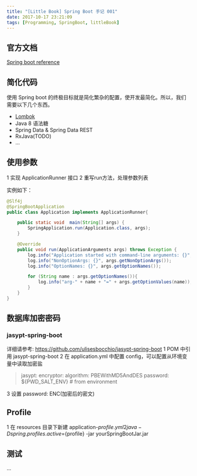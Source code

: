 ```yaml
---
title: "[Little Book] Spring Boot 手记 001"
date: 2017-10-17 23:21:09
tags: [Programming, SpringBoot, littleBook]
---
```


## 官方文档
[Spring boot reference](https://docs.spring.io/spring-boot/docs/current/reference/htmlsingle/)

## 简化代码
使用 Spring boot 的终极目标就是简化繁杂的配置，使开发最简化。所以，我们需要以下几个东西。
- [Lombok](https://projectlombok.org/)
- Java 8 语法糖
- Spring Data & Spring Data REST
- RxJava(TODO)
- ...

## 使用参数
1 实现 ApplicationRunner 接口
2 重写run方法，处理参数列表

实例如下：

```java
@Slf4j
@SpringBootApplication
public class Application implements ApplicationRunner{

    public static void  main(String[] args) {
        SpringApplication.run(Application.class, args);
    }

    @Override
    public void run(ApplicationArguments args) throws Exception {
        log.info("Application started with command-line arguments: {}", Arrays.toString(args.getSourceArgs()));
        log.info("NonOptionArgs: {}", args.getNonOptionArgs());
        log.info("OptionNames: {}", args.getOptionNames());

        for (String name : args.getOptionNames()){
            log.info("arg-" + name + "=" + args.getOptionValues(name));
        }
    }
}
```

## 数据库加密密码
### jasypt-spring-boot
详细请参考: https://github.com/ulisesbocchio/jasypt-spring-boot
1 POM 中引用 jasypt-spring-boot
2 在 application.yml 中配置 config，可以配置从环境变量中读取加密盐
  > jasypt:
    encryptor:
      algorithm: PBEWithMD5AndDES
      password: ${PWD_SALT_ENV} # from environment

3 设置 password: ENC(加密后的密文)

## Profile
1 在 resources 目录下新建 application-${profile}.yml
2 java -Dspring.profiles.active=${profile} -jar yourSpringBootJar.jar

## 测试
...
